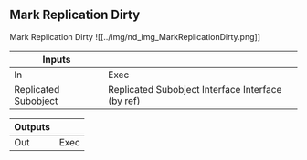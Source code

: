 ## Mark Replication Dirty
Mark Replication Dirty
![[../img/nd_img_MarkReplicationDirty.png]]

|Inputs||
|--|--|
| In | Exec |
| Replicated Subobject | Replicated Subobject Interface Interface (by ref) |

|Outputs||
|--|--|
| Out | Exec |
